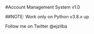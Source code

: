 #Account Management System v1.0

##NOTE: Work only on Python v3.8.x up

Follow me on Twitter @ejzilba
